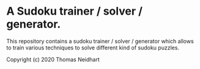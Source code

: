 A Sudoku trainer / solver / generator.
======================================

This repository contains a sudoku trainer / solver / generator
which allows to train various techniques to solve different kind
of sudoku puzzles.

Copyright (c) 2020 Thomas Neidhart
